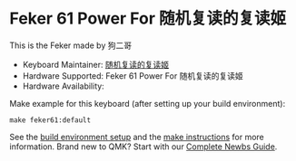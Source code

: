 # Feker 61 Power For 随机复读的复读姬

This is the Feker made by 狗二哥

* Keyboard Maintainer: [随机复读的复读姬](https://github.com/Skikdd)
* Hardware Supported: Feker 61 Power For 随机复读的复读姬
* Hardware Availability:

Make example for this keyboard (after setting up your build environment):

    make feker61:default

See the [build environment setup](https://docs.qmk.fm/#/getting_started_build_tools) and the [make instructions](https://docs.qmk.fm/#/getting_started_make_guide) for more information. Brand new to QMK? Start with our [Complete Newbs Guide](https://docs.qmk.fm/#/newbs).
